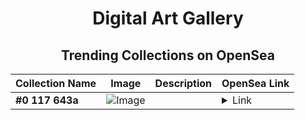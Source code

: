 <div align="center">

# Digital Art Gallery

## Trending Collections on OpenSea

| Collection Name                       | Image                                                                                     | Description                       | OpenSea Link                                                                                          |
|---------------------------------------|-------------------------------------------------------------------------------------------|-----------------------------------|--------------------------------------------------------------------------------------------------------|
| **#0 117 643a** | ![Image](https://i2.seadn.io/base/0x982297e2cd7f2e876c892f989aa84bdf44e342bd/53834f05a4c1a44a3127b0358dc117/f053834f05a4c1a44a3127b0358dc117.jpeg?w=200&auto=format) |  | <details><summary>Link</summary>[#0 117 643a](https://opensea.io/collection/0-117-643a)</details> |

</div>